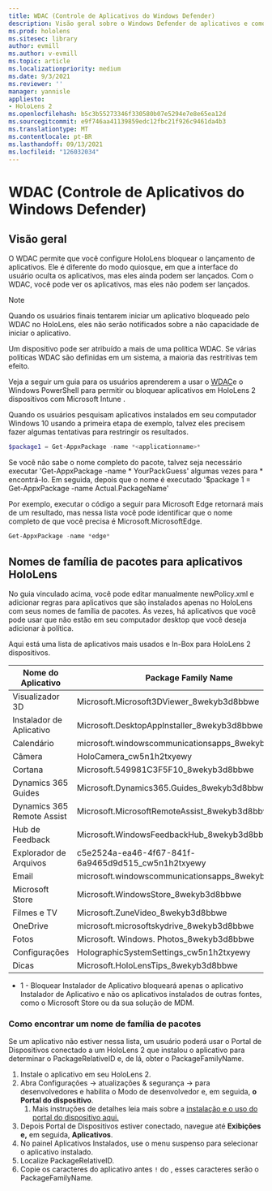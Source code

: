 ```yaml
---
title: WDAC (Controle de Aplicativos do Windows Defender)
description: Visão geral sobre o Windows Defender de aplicativos e como usá-lo para gerenciar HoloLens de realidade misturada.
ms.prod: hololens
ms.sitesec: library
author: evmill
ms.author: v-evmill
ms.topic: article
ms.localizationpriority: medium
ms.date: 9/3/2021
ms.reviewer: ''
manager: yannisle
appliesto:
- HoloLens 2
ms.openlocfilehash: b5c3b55273346f330580b07e5294e7e8e65ea12d
ms.sourcegitcommit: e9f746aa41139859edc12fbc21f926c9461da4b3
ms.translationtype: MT
ms.contentlocale: pt-BR
ms.lasthandoff: 09/13/2021
ms.locfileid: "126032034"
---
```

# <a name="windows-defender-application-control---wdac"></a>WDAC (Controle de Aplicativos do Windows Defender)

## <a name="overview"></a>Visão geral

O WDAC permite que você configure HoloLens bloquear o lançamento de aplicativos. Ele é diferente do modo quiosque, em que a interface do usuário oculta os aplicativos, mas eles ainda podem ser lançados. Com o WDAC, você pode ver os aplicativos, mas eles não podem ser lançados.

> [!NOTE]
> Quando os usuários finais tentarem iniciar um aplicativo bloqueado pelo WDAC no HoloLens, eles não serão notificados sobre a não capacidade de iniciar o aplicativo.

Um dispositivo pode ser atribuído a mais de uma política WDAC. Se várias políticas WDAC são definidas em um sistema, a maioria das restritivas tem efeito. 

Veja a seguir um guia para os usuários aprenderem a usar o [WDAC](/mem/intune/configuration/custom-profile-hololens)e o Windows PowerShell para permitir ou bloquear aplicativos em HoloLens 2 dispositivos com Microsoft Intune .

Quando os usuários pesquisam aplicativos instalados em seu computador Windows 10 usando a primeira etapa de exemplo, talvez eles precisem fazer algumas tentativas para restringir os resultados.

```powershell
$package1 = Get-AppxPackage -name *<applicationname>*
``` 

Se você não sabe o nome completo do pacote, talvez seja necessário executar 'Get-AppxPackage -name \* YourPackGuess' algumas vezes para \* encontrá-lo. Em seguida, depois que o nome é executado '$package 1 = Get-AppxPackage -name Actual.PackageName'

Por exemplo, executar o código a seguir para Microsoft Edge retornará mais de um resultado, mas nessa lista você pode identificar que o nome completo de que você precisa é Microsoft.MicrosoftEdge.

```powershell
Get-AppxPackage -name *edge*
``` 

## <a name="package-family-names-for-apps-on-hololens"></a>Nomes de família de pacotes para aplicativos HoloLens

No guia vinculado acima, você pode editar manualmente newPolicy.xml e adicionar regras para aplicativos que são instalados apenas no HoloLens com seus nomes de família de pacotes. Às vezes, há aplicativos que você pode usar que não estão em seu computador desktop que você deseja adicionar à política.

Aqui está uma lista de aplicativos mais usados e In-Box para HoloLens 2 dispositivos.

| Nome do Aplicativo                   | Package Family Name                                |
|----------------------------|----------------------------------------------------|
| Visualizador 3D                  | Microsoft.Microsoft3DViewer_8wekyb3d8bbwe          |
| Instalador de Aplicativo              | Microsoft.DesktopAppInstaller_8wekyb3d8bbwe <sup>1</sup>         |
| Calendário                   | microsoft.windowscommunicationsapps_8wekyb3d8bbwe  |
| Câmera                     | HoloCamera_cw5n1h2txyewy                           |
| Cortana                    | Microsoft.549981C3F5F10_8wekyb3d8bbwe              |
| Dynamics 365 Guides        | Microsoft.Dynamics365.Guides_8wekyb3d8bbwe         |
| Dynamics 365 Remote Assist | Microsoft.MicrosoftRemoteAssist_8wekyb3d8bbwe      |
| Hub de Feedback               | Microsoft.WindowsFeedbackHub_8wekyb3d8bbwe         |
| Explorador de Arquivos              | c5e2524a-ea46-4f67-841f-6a9465d9d515_cw5n1h2txyewy |
| Email                       | microsoft.windowscommunicationsapps_8wekyb3d8bbwe  |
| Microsoft Store            | Microsoft.WindowsStore_8wekyb3d8bbwe               |
| Filmes e TV                | Microsoft.ZuneVideo_8wekyb3d8bbwe                  |
| OneDrive                   | microsoft.microsoftskydrive_8wekyb3d8bbwe          |
| Fotos                     | Microsoft. Windows. Photos_8wekyb3d8bbwe             |
| Configurações                   | HolographicSystemSettings_cw5n1h2txyewy            |
| Dicas                       | Microsoft.HoloLensTips_8wekyb3d8bbwe               |

- 1 - Bloquear Instalador de Aplicativo bloqueará apenas o aplicativo Instalador de Aplicativo e não os aplicativos instalados de outras fontes, como o Microsoft Store ou da sua solução de MDM.

### <a name="how-to-find-a-package-family-name"></a>Como encontrar um nome de família de pacotes

Se um aplicativo não estiver nessa lista, um usuário poderá usar o Portal de Dispositivos conectado a um HoloLens 2 que instalou o aplicativo para determinar o PackageRelativeID e, de lá, obter o PackageFamilyName.

1. Instale o aplicativo em seu HoloLens 2. 
1. Abra Configurações -> atualizações & segurança -> para desenvolvedores e habilita o Modo de desenvolvedor e, em seguida, **o Portal do dispositivo**.  
    1. Mais instruções de detalhes leia mais sobre a [instalação e o uso do portal do dispositivo aqui.](/windows/mixed-reality/develop/platform-capabilities-and-apis/using-the-windows-device-portal)
1. Depois Portal de Dispositivos estiver conectado, navegue até **Exibições e,** em seguida, **Aplicativos**. 
1. No painel Aplicativos Instalados, use o menu suspenso para selecionar o aplicativo instalado. 
1. Localize PackageRelativeID. 
1. Copie os caracteres do aplicativo antes `!` do , esses caracteres serão o PackageFamilyName.

